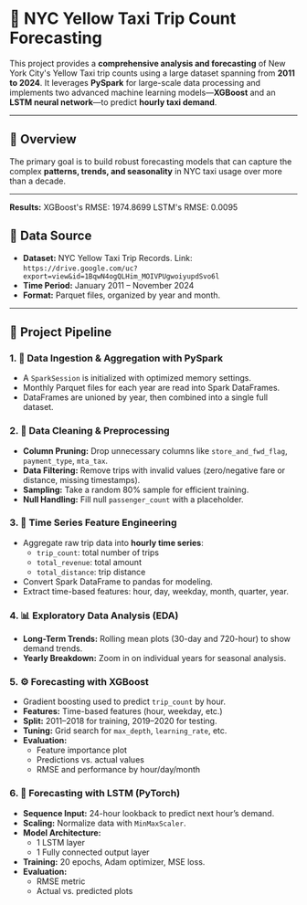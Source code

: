 # 🚖 NYC Yellow Taxi Trip Count Forecasting

This project provides a **comprehensive analysis and forecasting** of New York City's Yellow Taxi trip counts using a large dataset spanning from **2011 to 2024**. It leverages **PySpark** for large-scale data processing and implements two advanced machine learning models—**XGBoost** and an **LSTM neural network**—to predict **hourly taxi demand**.

---

## 📌 Overview

The primary goal is to build robust forecasting models that can capture the complex **patterns, trends, and seasonality** in NYC taxi usage over more than a decade.

---
**Results:**
  XGBoost's RMSE: 1974.8699
  LSTM's RMSE: 0.0095

## 📂 Data Source

- **Dataset:** NYC Yellow Taxi Trip Records. Link: `https://drive.google.com/uc?export=view&id=1BqwN4ogQLHim_MOIVPUgwoiyupdSvo6l`
- **Time Period:** January 2011 – November 2024  
- **Format:** Parquet files, organized by year and month.

---

## 🔄 Project Pipeline

### 1. 🧾 Data Ingestion & Aggregation with PySpark
- A `SparkSession` is initialized with optimized memory settings.
- Monthly Parquet files for each year are read into Spark DataFrames.
- DataFrames are unioned by year, then combined into a single full dataset.

### 2. 🧹 Data Cleaning & Preprocessing
- **Column Pruning:** Drop unnecessary columns like `store_and_fwd_flag`, `payment_type`, `mta_tax`.
- **Data Filtering:** Remove trips with invalid values (zero/negative fare or distance, missing timestamps).
- **Sampling:** Take a random 80% sample for efficient training.
- **Null Handling:** Fill null `passenger_count` with a placeholder.

### 3. 🧠 Time Series Feature Engineering
- Aggregate raw trip data into **hourly time series**:
  - `trip_count`: total number of trips
  - `total_revenue`: total amount
  - `total_distance`: trip distance
- Convert Spark DataFrame to pandas for modeling.
- Extract time-based features: hour, day, weekday, month, quarter, year.

### 4. 📊 Exploratory Data Analysis (EDA)
- **Long-Term Trends:** Rolling mean plots (30-day and 720-hour) to show demand trends.
- **Yearly Breakdown:** Zoom in on individual years for seasonal analysis.

### 5. ⚙️ Forecasting with XGBoost
- Gradient boosting used to predict `trip_count` by hour.
- **Features:** Time-based features (hour, weekday, etc.)
- **Split:** 2011–2018 for training, 2019–2020 for testing.
- **Tuning:** Grid search for `max_depth`, `learning_rate`, etc.
- **Evaluation:**
  - Feature importance plot
  - Predictions vs. actual values
  - RMSE and performance by hour/day/month

### 6. 🧠 Forecasting with LSTM (PyTorch)
- **Sequence Input:** 24-hour lookback to predict next hour’s demand.
- **Scaling:** Normalize data with `MinMaxScaler`.
- **Model Architecture:**
  - 1 LSTM layer
  - 1 Fully connected output layer
- **Training:** 20 epochs, Adam optimizer, MSE loss.
- **Evaluation:**
  - RMSE metric
  - Actual vs. predicted plots
